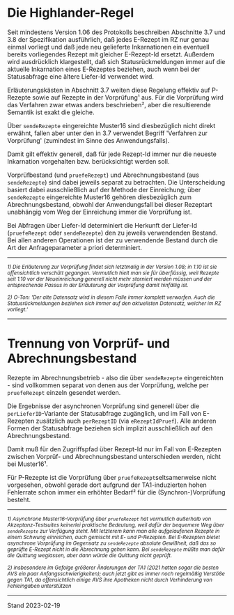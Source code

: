 # Die Highlander-Regel

Seit mindestens Version 1.06 des Protokolls beschreiben Abschnitte 3.7 und 3.8 der Spezifikation ausführlich, daß jedes E-Rezept im RZ nur genau einmal vorliegt und daß jede neu gelieferte Inkarnationen ein eventuell bereits vorliegendes Rezept mit gleicher E-Rezept-Id ersetzt. Außerdem wird ausdrücklich klargestellt, daß sich Statusrückmeldungen immer auf die aktuelle Inkarnation eines E-Rezeptes beziehen, auch wenn bei der Statusabfrage eine ältere Liefer-Id verwendet wird.

Erläuterungskästen in Abschnitt 3.7 weiten diese Regelung effektiv auf P-Rezepte sowie auf Rezepte in der Vorprüfung¹ aus. Für die Vorprüfung wird das Verfahren zwar etwas anders beschrieben², aber die resultierende Semantik ist exakt die gleiche. 

Über `sendeRezepte` eingereichte Muster16 sind diesbezüglich nicht direkt erwähnt, fallen aber unter den in 3.7 verwendet Begriff 'Verfahren zur Vorprüfung' (zumindest im Sinne des Anwendungsfalls).

Damit gilt effektiv generell, daß für jede Rezept-Id immer nur die neueste Inkarnation vorgehalten bzw. berücksichtigt werden soll. 

Vorprüfbestand (und `pruefeRezept`) und Abrechnungsbestand (aus `sendeRezepte`) sind dabei jeweils separat zu betrachten. Die Unterscheidung basiert dabei ausschließlich auf der Methode der Einreichung; über `sendeRezepte` eingereichte Muster16 gehören diesbezüglich zum Abrechnungsbestand, obwohl der Anwendungsfall bei dieser Rezeptart unabhängig vom Weg der Einreichung immer die Vorprüfung ist.

Bei Abfragen über Liefer-Id determiniert die Herkunft der Liefer-Id (`pruefeRezept` oder `sendeRezepte`) den zu jeweils verwendenden Bestand. Bei allen anderen Operationen ist der zu verwendende Bestand durch die Art der Anfrageparameter a priori determiniert.

---

<sup>*1) Die Erläuterung zur Vorprüfung findet sich letztmalig in der Version 1.08; in 1.10 ist sie offensichtlich verschütt gegangen. Vermutlich hielt man sie für überflüssig, weil Rezepte seit 1.10 vor der Neueinreichung generell nicht mehr storniert werden müssen und der entsprechende Passus in der Erläuterung der Vorprüfung damit hinfällig ist.*</sup>

<sup>*2) O-Ton: 'Der alte Datensatz wird in diesem Falle immer komplett verworfen. Auch die Statusrückmeldungen beziehen sich immer auf den aktuellsten Datensatz, welcher im RZ vorliegt.'*</sup>

---
# Trennung von Vorprüf- und Abrechnungsbestand

Rezepte im Abrechnungsbetrieb - also die über `sendeRezepte` eingereichten - sind vollkommen separat von denen aus der Vorprüfung, welche per `pruefeRezept` einzeln gesendet werden. 

Die Ergebnisse der asynchronen Vorprüfung sind generell über die `perLieferID`-Variante der Statusabfrage zugänglich, und im Fall von E-Rezepten zusätzlich auch `perRezeptID` (via `eRezeptIdPruef`). Alle anderen Formen der Statusabfrage beziehen sich implizit ausschließlich auf den Abrechnungsbestand.

Damit muß für den Zugriffspfad über Rezept-Id nur im Fall von E-Rezepten zwischen Vorprüf- und Abrechnungsbestand unterschieden werden, nicht bei Muster16¹. 

Für P-Rezepte ist die Vorprüfung über `pruefeRezept`seltsamerweise nicht vorgesehen, obwohl gerade dort aufgrund der TA1-induzierten hohen Fehlerrate schon immer ein erhöhter Bedarf² für die (Synchron-)Vorprüfung besteht.

---

<sup>*1) Asynchrone Muster16-Vorprüfung über `pruefeRezept` hat vermutlich außerhalb von Akzeptanz-Testsuites keinerlei praktische Bedeutung, weil dafür der bequemere Weg über `sendeRezepte` zur Verfügung steht. Mit letzterem kann man alle aufgelaufenen Rezepte in einem Schwung einreichen, auch gemischt mit E- und P-Rezepten. Bei E-Rezepten bietet asynchrone Vorprüfung im Gegensatz zu `sendeRezepte` absolute Gewißheit, daß das so geprüfte E-Rezept nicht in die Abrechnung gehen kann. Bei `sendeRezepte` müßte man dafür die Quittung weglassen, aber dann würde die Quittung nicht geprüft.*</sup>

<sup>*2) insbesondere im Gefolge größerer Änderungen der TA1 (2021 hatten sogar die besten AVS ein paar Anfangsschwierigkeiten); auch jetzt gibt es immer noch regelmäßig Verstöße gegen TA1, da offensichtlich einige AVS ihre Apotheken nicht durch Verhinderung von Fehleingaben unterstützen*</sup>

---
Stand 2023-02-19